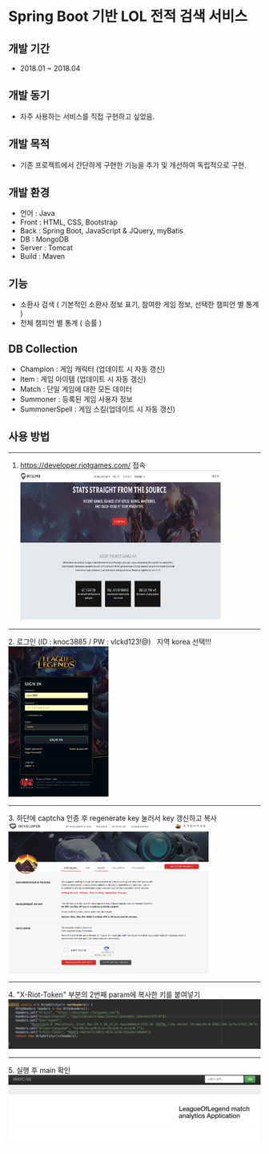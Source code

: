 
# Spring Boot 기반 LOL 전적 검색 서비스

## 개발 기간
* 2018.01 ~ 2018.04

## 개발 동기
* 자주 사용하는 서비스를 직접 구현하고 싶었음.

## 개발 목적
* 기존 프로젝트에서 간단하게 구현한 기능을 추가 및 개선하여 독립적으로 구현.

## 개발 환경
* 언어 : Java
* Front : HTML, CSS, Bootstrap
* Back : Spring Boot, JavaScript & JQuery, myBatis
* DB : MongoDB
* Server : Tomcat
* Build : Maven
## 기능
* 소환사 검색 ( 기본적인 소환사 정보 표기, 참여한 게임 정보, 선택한 챔피언 별 통계 )
* 전체 챔피언 별 통계 ( 승률 ) 
## DB Collection
* Champion : 게임 캐릭터 (업데이트 시 자동 갱신)
* Item : 게임 아이템 (업데이트 시 자동 갱신)
* Match : 단일 게임에 대한 모든 데이터
* Summoner : 등록된 게임 사용자 정보
* SummonerSpell : 게임 스킬(업데이트 시 자동 갱신)

## 사용 방법
<hr/>

1. https://developer.riotgames.com/ 접속
<img src = "./img/developer 메인.png" width="400" height="300"></img>
<hr/>
2. 로그인 (ID : knoc3885 / PW : vlckd123!@)   지역 korea 선택!!!
<img src = "./img/로그인.png" width="200" height="300"></img>
<hr/>
3. 하단에 captcha 인증 후 regenerate key 눌러서 key 갱신하고 복사
<img src = "./img/갱신.png" width="400" height="300"></img>
<hr/>
4. "X-Riot-Token" 부분의 2번째 param에 복사한 키를 붙여넣기
<img src = "./img/setHeaders.png" ></img>
<hr/>
5. 실행 후 main 확인
<img src = "./img/메인.png" ></img>
